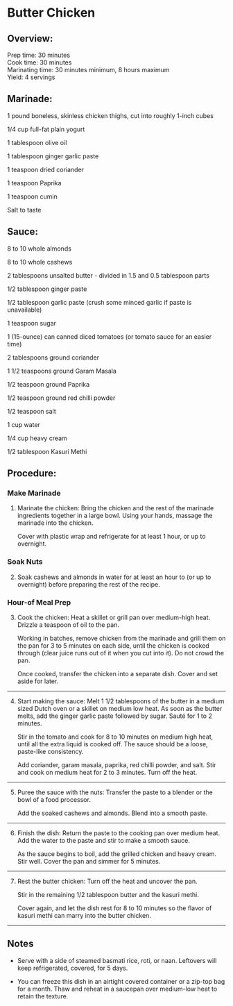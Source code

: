# Butter Chicken

## Overview:

Prep time: 30 minutes<br>
Cook time: 30 minutes<br>
Marinating time: 30 minutes minimum, 8 hours maximum<br>
Yield: 4 servings<br>

## Marinade:

1 pound boneless, skinless chicken thighs, cut into roughly 1-inch cubes<br>

1/4 cup full-fat plain yogurt<br>

1 tablespoon olive oil<br>

1 tablespoon ginger garlic paste<br>

1 teaspoon dried coriander<br>

1 teaspoon Paprika<br>

1 teaspoon cumin<br>

Salt to taste<br>

## Sauce:


8 to 10 whole almonds<br>

8 to 10 whole cashews<br>

2 tablespoons unsalted butter - divided in 1.5 and 0.5 tablespoon parts<br>

1/2 tablespoon ginger paste<br>

1/2 tablespoon garlic paste (crush some minced garlic if paste is unavailable)<br>

1 teaspoon sugar<br>

1 (15-ounce) can canned diced tomatoes (or tomato sauce for an easier time)<br>

2 tablespoons ground coriander<br>

1 1/2 teaspoons ground Garam Masala<br>

1/2 teaspoon ground Paprika<br>

1/2 teaspoon ground red chilli powder<br>

1/2 teaspoon salt<br>

1 cup water<br>

1/4 cup heavy cream<br>

1/2 tablespoon Kasuri Methi<br>

## Procedure:

### Make Marinade
1. Marinate the chicken: Bring the chicken and the rest of the marinade ingredients together in a large bowl. Using your hands, massage the marinade into the chicken.

    Cover with plastic wrap and refrigerate for at least 1 hour, or up to overnight.

### Soak Nuts
2. Soak cashews and almonds in water for at least an hour to (or up to overnight) before preparing the rest of the recipe.

### Hour-of Meal Prep
3. Cook the chicken: Heat a skillet or grill pan over medium-high heat. Drizzle a teaspoon of oil to the pan.

    Working in batches, remove chicken from the marinade and grill them on the pan for 3 to 5 minutes on each side, until the chicken is cooked through (clear juice runs out of it when you cut into it). Do not crowd the pan.

    Once cooked, transfer the chicken into a separate dish. Cover and set aside for later.
---
4. Start making the sauce: Melt 1 1/2 tablespoons of the butter in a medium sized Dutch oven or a skillet on medium low heat. As soon as the butter melts, add the ginger garlic paste followed by sugar. Sauté for 1 to 2 minutes.

    Stir in the tomato and cook for 8 to 10 minutes on medium high heat, until all the extra liquid is cooked off. The sauce should be a loose, paste-like consistency.

    Add coriander, garam masala, paprika, red chilli powder, and salt. Stir and cook on medium heat for 2 to 3 minutes. Turn off the heat.
---
5. Puree the sauce with the nuts: Transfer the paste to a blender or the bowl of a food processor.

    Add the soaked cashews and almonds. Blend into a smooth paste.
---

6. Finish the dish: Return the paste to the cooking pan over medium heat. Add the water to the paste and stir to make a smooth sauce.

    As the sauce begins to boil, add the grilled chicken and heavy cream. Stir well. Cover the pan and simmer for 5 minutes.
---
7. Rest the butter chicken: Turn off the heat and uncover the pan.

    Stir in the remaining 1/2 tablespoon butter and the kasuri methi.

    Cover again, and let the dish rest for 8 to 10 minutes so the flavor of kasuri methi can marry into the butter chicken.
---

## Notes

- Serve with a side of steamed basmati rice, roti, or naan. Leftovers will keep refrigerated, covered, for 5 days.

- You can freeze this dish in an airtight covered container or a zip-top bag for a month. Thaw and reheat in a saucepan over medium-low heat to retain the texture.

